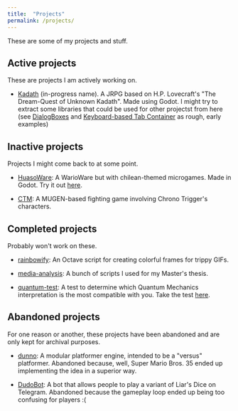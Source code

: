 ```yaml
---
title:  "Projects"
permalink: /projects/
---
```


These are some of my projects and stuff.

## Active projects

These are projects I am actively working on.

* [Kadath](https://github.com/jbahamon/Kadath) (in-progress name). A JRPG based on H.P. Lovecraft's "The Dream-Quest of Unknown Kadath". 
Made using Godot. I might try to extract some libraries that could be used for other projectst from here (see [DialogBoxes](https://github.com/jbahamon/DialogBoxes) and [Keyboard-based Tab Container](https://github.com/jbahamon/godot-keyboard-based-tab-container) as rough, early examples)

## Inactive projects

Projects I might come back to at some point. 

* [HuasoWare](https://github.com/jbahamon/HuasoWare): A WarioWare but with
chilean-themed microgames. Made in Godot. Try it out [here](http://anakena.dcc.uchile.cl/~jbahamon/HuasoWare/HuasoWare.html).

* [CTM](https://jbahamon.github.io/CTM): A MUGEN-based fighting game involving
Chrono Trigger's characters.

## Completed projects

Probably won't work on these.

* [rainbowify](https://github.com/jbahamon/rainbowify): An Octave script for 
creating colorful frames for trippy GIFs.

* [media-analysis](https://github.com/jbahamon/media-analysis): A bunch of 
scripts I used for my Master's thesis.

* [quantum-test](https://github.com/jbahamon/quantum-test): A test to determine
which Quantum Mechanics interpretation is the most compatible with you. Take the
test [here](https://jbahamon.github.io/quantum-test/index.html).

## Abandoned projects

For one reason or another, these projects have been abandoned and are only kept
for archival purposes.

* [dunno](https://jbahamon.github.com/dunno): A modular platformer engine,
intended to be a "versus" platformer.  Abandoned because, well, Super Mario
Bros. 35 ended up implementing the idea in a superior way.

* [DudoBot](https://github.com/jbahamon/dudo-bot): A bot that allows people to
play a variant of Liar's Dice on Telegram. Abandoned because the gameplay loop
ended up being too confusing for players :(
  

